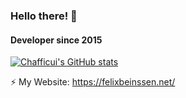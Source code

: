### Hello there! 👋

#### Developer since 2015

[![Chafficui's GitHub stats](github-readme-stats-blond-zeta-50.vercel.app/api?username=Chafficui)](https://github.com/Chafficui)

⚡ My Website: https://felixbeinssen.net/
